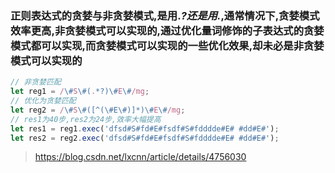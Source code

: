 ### 正则表达式的贪婪与非贪婪模式,是用.*?还是用.*,通常情况下,贪婪模式效率更高,非贪婪模式可以实现的,通过优化量词修饰的子表达式的贪婪模式都可以实现,而贪婪模式可以实现的一些优化效果,却未必是非贪婪模式可以实现的

```js
// 非贪婪匹配
let reg1 = /\#S\#(.*?)\#E\#/mg;
// 优化为贪婪匹配
let reg2 = /\#S\#([^(\#E\#)]*)\#E\#/mg;
// res1为40步,res2为24步,效率大幅提高
let res1 = reg1.exec('dfsd#S#fd#E#fsdf#S#fdddde#E# #dd#E#');
let res2 = reg2.exec('dfsd#S#fd#E#fsdf#S#fdddde#E# #dd#E#');
```

> https://blog.csdn.net/lxcnn/article/details/4756030

